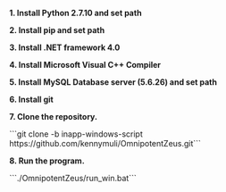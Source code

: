 <p><b>1. Install Python 2.7.10 and set path</b></p>
<p><b>2. Install pip and set path</b></p>
<p><b>3. Install .NET framework 4.0</b></p>
<p><b>4. Install Microsoft Visual C++ Compiler</b></p>
<p><b>5. Install MySQL Database server (5.6.26) and set path</b></p>
<p><b>6. Install git</b></p>
<p><b>7. Clone the repository.</b></p>
<P>```git clone -b inapp-windows-script https://github.com/kennymuli/OmnipotentZeus.git```
<p><b>8. Run the program.</b></p>
<P>```./OmnipotentZeus/run_win.bat```